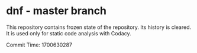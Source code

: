 # dnf - master branch

This repository contains frozen state of the repository.
Its history is cleared. It is used only for static code
analysis with Codacy.

Commit Time: 1700630287